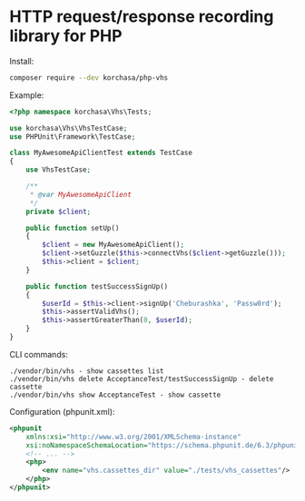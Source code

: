 # HTTP request/response recording library for PHP

<!-- [![Latest Version](https://img.shields.io/packagist/v/korchasa/blueprint.svg?style=flat-square)](https://packagist.org/packages/korchasa/blueprint)
[![Build Status](https://travis-ci.org/korchasa/blueprint.svg?style=flat-square)](https://travis-ci.org/korchasa/blueprint)
[![Minimum PHP Version](https://img.shields.io/badge/php-%3E%3D%207.0-8892BF.svg?style=flat-square)](https://php.net/) -->

Install:
```bash
composer require --dev korchasa/php-vhs
```

Example:
```php
<?php namespace korchasa\Vhs\Tests;

use korchasa\Vhs\VhsTestCase;
use PHPUnit\Framework\TestCase;

class MyAwesomeApiClientTest extends TestCase
{
    use VhsTestCase;

    /**
     * @var MyAwesomeApiClient
     */
    private $client;

    public function setUp()
    {
        $client = new MyAwesomeApiClient();
        $client->setGuzzle($this->connectVhs($client->getGuzzle()));
        $this->client = $client;
    }

    public function testSuccessSignUp()
    {
        $userId = $this->client->signUp('Cheburashka', 'Passw0rd');
        $this->assertValidVhs();
        $this->assertGreaterThan(0, $userId);
    }
}
```

CLI commands:
```
./vendor/bin/vhs - show cassettes list
./vendor/bin/vhs delete AcceptanceTest/testSuccessSignUp - delete cassette
./vendor/bin/vhs show AcceptanceTest - show cassette
```

Configuration (phpunit.xml):
```xml
<phpunit
    xmlns:xsi="http://www.w3.org/2001/XMLSchema-instance"
    xsi:noNamespaceSchemaLocation="https://schema.phpunit.de/6.3/phpunit.xsd">
    <!-- ... -->
    <php>
        <env name="vhs.cassettes_dir" value="./tests/vhs_cassettes"/>
    </php>
</phpunit>

```
